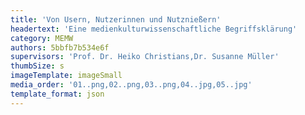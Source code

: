 ```yaml
---
title: 'Von Usern, Nutzerinnen und Nutznießern'
headertext: 'Eine medienkulturwissenschaftliche Begriffsklärung'
category: MEMW
authors: 5bbfb7b534e6f
supervisors: 'Prof. Dr. Heiko Christians,Dr. Susanne Müller'
thumbSize: s
imageTemplate: imageSmall
media_order: '01..png,02..png,03..png,04..jpg,05..jpg'
template_format: json
---
```


